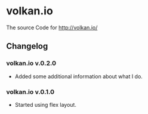 # volkan.io

The source Code for <http://volkan.io/>

## Changelog

### volkan.io v.0.2.0

* Added some additional information about what I do.

### volkan.io v.0.1.0

* Started using flex layout.
